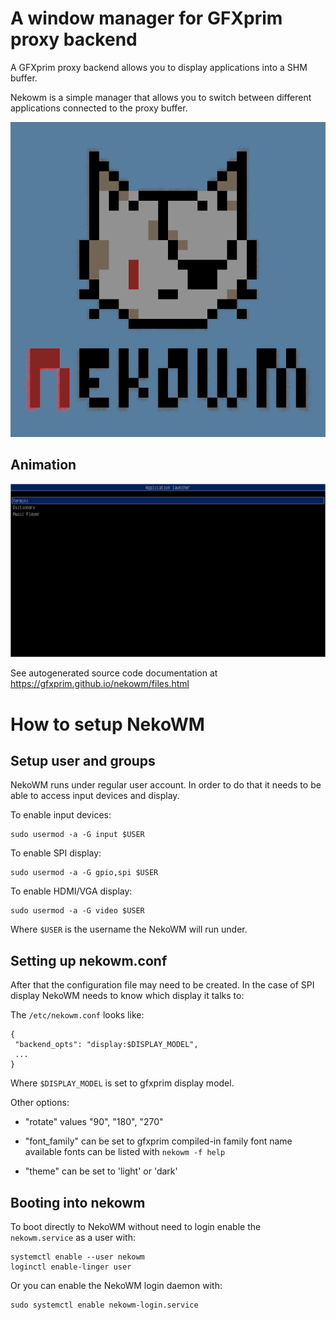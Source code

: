 # A window manager for GFXprim proxy backend

A GFXprim proxy backend allows you to display applications into a SHM buffer.

Nekowm is a simple manager that allows you to switch between different
applications connected to the proxy buffer.

![nekowm](nekowm-color.png)

## Animation

![nekowm-screenshots](nekowm-screenshots.png)

See autogenerated source code documentation at https://gfxprim.github.io/nekowm/files.html

# How to setup NekoWM


## Setup user and groups

NekoWM runs under regular user account. In order to do that it needs to be able
to access input devices and display.

To enable input devices:
```
sudo usermod -a -G input $USER
```

To enable SPI display:
```
sudo usermod -a -G gpio,spi $USER
```

To enable HDMI/VGA display:
```
sudo usermod -a -G video $USER
```

Where `$USER` is the username the NekoWM will run under.


## Setting up nekowm.conf

After that the configuration file may need to be created. In the case of SPI
display NekoWM needs to know which display it talks to:

The `/etc/nekowm.conf` looks like:
```
{
 "backend_opts": "display:$DISPLAY_MODEL",
 ...
}
```
Where `$DISPLAY_MODEL` is set to gfxprim display model.

Other options:

- "rotate" values "90", "180", "270"

- "font\_family" can be set to gfxprim compiled-in family font name
                 available fonts can be listed with `nekowm -f help`

- "theme" can be set to 'light' or 'dark'

## Booting into nekowm

To boot directly to NekoWM without need to login enable the `nekowm.service` as
a user with:

```
systemctl enable --user nekowm
loginctl enable-linger user
```

Or you can enable the NekoWM login daemon with:
```
sudo systemctl enable nekowm-login.service
```
